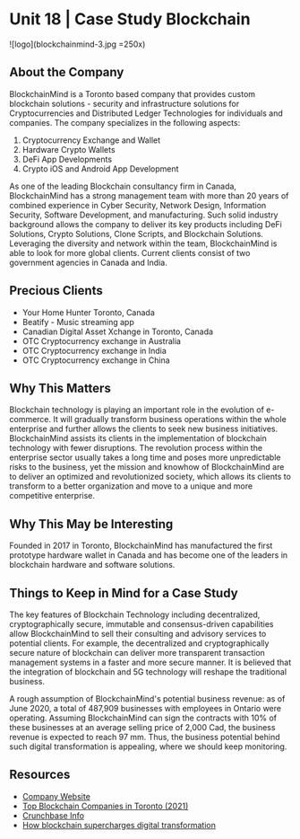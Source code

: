 # Unit 18 | Case Study Blockchain
![logo](blockchainmind-3.jpg =250x)
## About the Company
BlockchainMind is a Toronto based company that provides custom blockchain solutions - security and infrastructure solutions for Cryptocurrencies and Distributed Ledger Technologies for individuals and companies. The company specializes in the following aspects:
1. Cryptocurrency Exchange and Wallet
2. Hardware Crypto Wallets
3. DeFi App Developments
4. Crypto iOS and Android App Development 

As one of the leading Blockchain consultancy firm in Canada, BlockchainMind has a strong management team with more than 20 years of combined experience in Cyber Security, Network Design, Information Security, Software Development, and manufacturing. Such solid industry background allows the company to deliver its key products including DeFi Solutions, Crypto Solutions, Clone Scripts, and Blockchain Solutions. Leveraging the diversity and network within the team, BlockchainMind is able to look for more global clients. Current clients consist of two government agencies in Canada and India.
## Precious Clients 
- Your Home Hunter Toronto, Canada
- Beatify - Music streaming app
- Canadian Digital Asset Xchange in Toronto, Canada
- OTC Cryptocurrency exchange in Australia
- OTC Cryptocurrency exchange in India
- OTC Cryptocurrency exchange in China
## Why This Matters
Blockchain technology is playing an important role in the evolution of e-commerce. It will gradually transform business operations within the whole enterprise and further allows the clients to seek new business initiatives. BlockchainMind assists its clients in the implementation of blockchain technology with fewer disruptions. The revolution process within the enterprise sector usually takes a long time and poses more unpredictable risks to the business, yet the mission and knowhow of BlockchainMind are to deliver an optimized and revolutionized society, which allows its clients to transform to a better organization and move to a unique and more competitive enterprise.

## Why This May be Interesting
Founded in 2017 in Toronto, BlockchainMind has manufactured the first prototype hardware wallet in Canada and has become one of the leaders in blockchain hardware and software solutions.

## Things to Keep in Mind for a Case Study
The key features of Blockchain Technology including decentralized, cryptographically secure, immutable and consensus-driven capabilities allow BlockchainMind to sell their consulting and advisory services to potential clients. For example, the decentralized and cryptographically secure nature of blockchain can deliver more transparent transaction management systems in a faster and more secure manner. It is believed that the integration of blockchain and 5G technology will reshape the traditional business.

A rough assumption of BlockchainMind's potential business revenue: as of June 2020, a total of 487,909 businesses with employees in Ontario were operating. Assuming BlockchainMind can sign the contracts with 10% of these businesses at an average selling price of 2,000 Cad, the business revenue is expected to reach 97 mm. Thus, the business potential behind such digital transformation is appealing, where we should keep monitoring.


## Resources
- [Company Website](https://www.blockchainmind.com/product-services)
- [Top Blockchain Companies in Toronto (2021)](https://df.media/these-are-the-top-blockchain-companies-in-toronto-2021/)
- [Crunchbase Info](https://www.crunchbase.com/organization/blockchain-mind)
- [How blockchain supercharges digital transformation](https://medium.com/@BijouConcierge/how-blockchain-supercharges-digital-transformation-c0b2f4d5656c)

